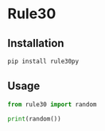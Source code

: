 # Rule30

## Installation

```bash
pip install rule30py
```

## Usage

```python
from rule30 import random

print(random())
```
